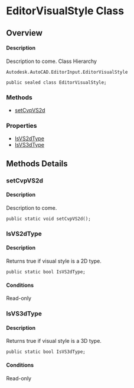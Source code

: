 # EditorVisualStyle Class

## Overview

#### Description
Description to come.
Class Hierarchy
```text
Autodesk.AutoCAD.EditorInput.EditorVisualStyle
```

```text
public sealed class EditorVisualStyle;
```

### Methods

- [setCvpVS2d](#setcvpvs2d)

### Properties

- [IsVS2dType](#isvs2dtype)
- [IsVS3dType](#isvs3dtype)


## Methods Details

### setCvpVS2d

#### Description
Description to come.
```text
public static void setCvpVS2d();
```

### IsVS2dType

#### Description
Returns true if visual style is a 2D type.
```text
public static bool IsVS2dType;
```

#### Conditions
Read-only
### IsVS3dType

#### Description
Returns true if visual style is a 3D type.
```text
public static bool IsVS3dType;
```

#### Conditions
Read-only